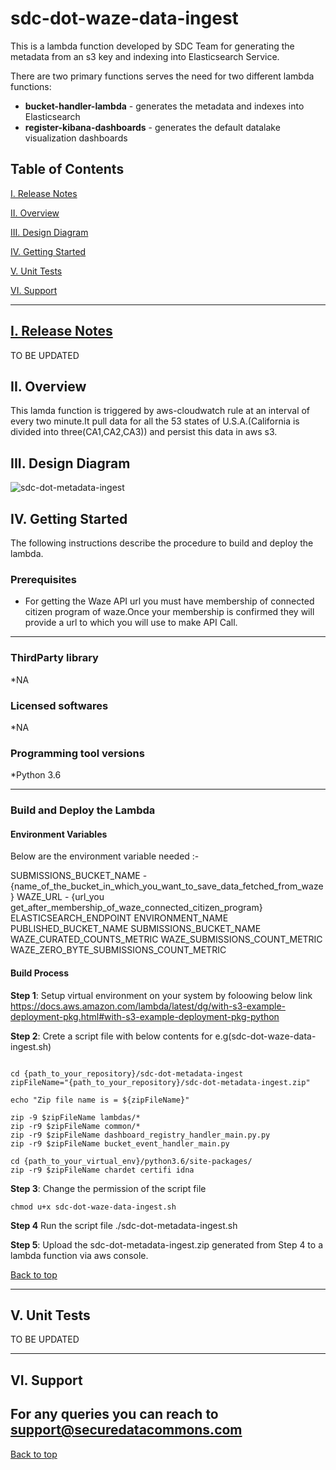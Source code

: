 
# sdc-dot-waze-data-ingest
This is a lambda function developed by SDC Team for generating the metadata from an s3 key and indexing into Elasticsearch Service.

There are two primary functions serves the need for two different lambda functions:
* **bucket-handler-lambda** - generates the metadata and indexes into Elasticsearch
* **register-kibana-dashboards** - generates the default datalake visualization dashboards

<a name="toc"/>

## Table of Contents

[I. Release Notes](#release-notes)

[II. Overview](#overview)

[III. Design Diagram](#design-diagram)

[IV. Getting Started](#getting-started)

[V. Unit Tests](#unit-tests)

[VI. Support](#support)

---

<a name="release-notes"/>


## [I. Release Notes](ReleaseNotes.md)
TO BE UPDATED

<a name="overview"/>

## II. Overview
This lamda function is triggered by aws-cloudwatch rule at an interval of every two minute.It pull data for all the 53 states
of U.S.A.(California is divided into three(CA1,CA2,CA3)) and persist this data in aws s3.

<a name="design-diagram"/>

## III. Design Diagram

![sdc-dot-metadata-ingest](images/sdc-dot-waze-data-ingest.png)

<a name="getting-started"/>

## IV. Getting Started

The following instructions describe the procedure to build and deploy the lambda.

### Prerequisites
* For getting the Waze API url you must have membership of connected citizen program of waze.Once your membership is confirmed they will provide a url to which you will use to make API Call. 

---
### ThirdParty library

*NA

### Licensed softwares

*NA

### Programming tool versions

*Python 3.6


---
### Build and Deploy the Lambda

#### Environment Variables
Below are the environment variable needed :- 

SUBMISSIONS_BUCKET_NAME - {name_of_the_bucket_in_which_you_want_to_save_data_fetched_from_waze} 
WAZE_URL                - {url_you get_after_membership_of_waze_connected_citizen_program}
ELASTICSEARCH_ENDPOINT
ENVIRONMENT_NAME
PUBLISHED_BUCKET_NAME
SUBMISSIONS_BUCKET_NAME
WAZE_CURATED_COUNTS_METRIC
WAZE_SUBMISSIONS_COUNT_METRIC
WAZE_ZERO_BYTE_SUBMISSIONS_COUNT_METRIC

#### Build Process

**Step 1**: Setup virtual environment on your system by foloowing below link
https://docs.aws.amazon.com/lambda/latest/dg/with-s3-example-deployment-pkg.html#with-s3-example-deployment-pkg-python

**Step 2**: Crete a script file with below contents for e.g(sdc-dot-waze-data-ingest.sh)
```#!/bin/sh

cd {path_to_your_repository}/sdc-dot-metadata-ingest
zipFileName="{path_to_your_repository}/sdc-dot-metadata-ingest.zip"

echo "Zip file name is = ${zipFileName}"

zip -9 $zipFileName lambdas/*
zip -r9 $zipFileName common/*
zip -r9 $zipFileName dashboard_registry_handler_main.py.py
zip -r9 $zipFileName bucket_event_handler_main.py

cd {path_to_your_virtual_env}/python3.6/site-packages/
zip -r9 $zipFileName chardet certifi idna
```

**Step 3**: Change the permission of the script file

```
chmod u+x sdc-dot-waze-data-ingest.sh
```

**Step 4** Run the script file
./sdc-dot-metadata-ingest.sh

**Step 5**: Upload the sdc-dot-metadata-ingest.zip generated from Step 4 to a lambda function via aws console.

[Back to top](#toc)

---
<a name="unit-tests"/>

## V. Unit Tests

TO BE UPDATED

---
<a name="support"/>

## VI. Support

For any queries you can reach to support@securedatacommons.com
---
[Back to top](#toc)
